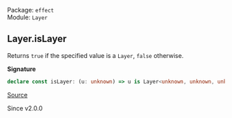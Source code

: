 Package: `effect`<br />
Module: `Layer`<br />

## Layer.isLayer

Returns `true` if the specified value is a `Layer`, `false` otherwise.

**Signature**

```ts
declare const isLayer: (u: unknown) => u is Layer<unknown, unknown, unknown>
```

[Source](https://github.com/Effect-TS/effect/tree/main/packages/effect/src/Layer.ts#L142)

Since v2.0.0